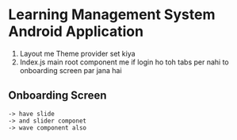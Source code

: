 # Learning Management System Android Application

1. Layout me Theme provider set kiya
2. Index.js main root component me if login ho toh tabs per nahi to onboarding screen par jana hai

## Onboarding Screen 
    -> have slide 
    -> and slider componet 
    -> wave component also